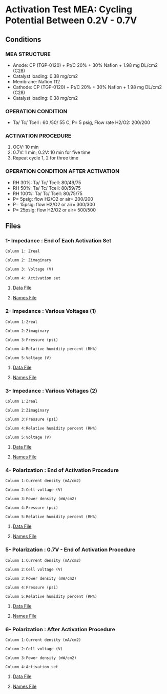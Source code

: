 # Activation Test MEA: Cycling Potential Between 0.2V  - 0.7V

## Conditions

### MEA STRUCTURE
- Anode: CP (TGP-0120) + Pt/C 20% + 30% Nafion + 1.98 mg DL/cm2 (C28)
- Catalyst loading: 0.38 mg/cm2
- Membrane: Nafion 112
- Cathode: CP (TGP-0120) + Pt/C 20% + 30% Nafion + 1.98 mg DL/cm2 (C28)
- Catalyst loading: 0.38 mg/cm2

### OPERATION CONDITION
- Ta/ Tc/ Tcell : 60 /50/ 55 C, P= 5 psig, Flow rate H2/O2: 200/200

### ACTIVATION PROCEDURE
1. OCV: 10 min
2. 0.7V: 1 min; 0.2V: 10 min for five time
3. Repeat cycle 1, 2 for three time

### OPERATION CONDITION AFTER ACTIVATION
- RH 30%: Ta/ Tc/ Tcell: 80/49/75
- RH 50%: Ta/ Tc/ Tcell: 80/59/75
- RH 100%: Ta/ Tc/ Tcell: 80/75/75
- P= 5psig: flow H2/O2 or air= 200/200
- P= 15psig: flow H2/O2 or air= 300/300
- P= 25psig: flow H2/O2 or air= 500/500


## Files

### 1- Impedance : End of Each Activation Set			

```
Column 1: Zreal

Column 2: Zimaginary

Column 3: Voltage (V)

Column 4: Activation set
```			
	

1. [Data File](1.csv)		

2. [Names File](1.names)


### 2- Impedance : Various Voltages (1)


```
Column 1:Zreal

Column 2:Zimaginary

Column 3:Pressure (psi)

Column 4:Relative humidity percent (RH%)

Column 5:Voltage (V)
```

1. [Data File](2.csv)		

2. [Names File](2.names)


### 3- Impedance : Various Voltages (2)

```
Column 1:Zreal

Column 2:Zimaginary

Column 3:Pressure (psi)

Column 4:Relative humidity percent (RH%)

Column 5:Voltage (V)
```

1. [Data File](3.csv)		

2. [Names File](3.names)


### 4- Polarization : End of Activation Procedure

```
Column 1:Current density (mA/cm2)

Column 2:Cell voltage (V)

Column 3:Power density (mW/cm2)

Column 4:Pressure (psi)

Column 5:Relative humidity percent (RH%)
```

1. [Data File](4.csv)		

2. [Names File](4.names)



### 5- Polarization : 0.7V - End of Activation Procedure

```
Column 1:Current density (mA/cm2)

Column 2:Cell voltage (V)

Column 3:Power density (mW/cm2)

Column 4:Pressure (psi)

Column 5:Relative humidity percent (RH%)
```

1. [Data File](5.csv)		

2. [Names File](5.names)

### 6- Polarization : After Activation Procedure

```
Column 1:Current density (mA/cm2)

Column 2:Cell voltage (V)

Column 3:Power density (mW/cm2)

Column 4:Activation set 
```

1. [Data File](6.csv)		

2. [Names File](6.names)
